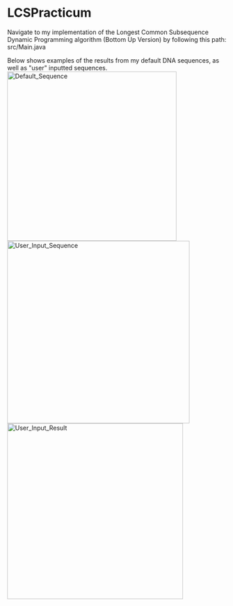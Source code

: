 # LCSPracticum
Navigate to my implementation of the Longest Common Subsequence Dynamic Programming algorithm (Bottom Up Version) by following this path:
src/Main.java

Below shows examples of the results from my default DNA sequences, as well as "user" inputted sequences. 
<img width="389" alt="Default_Sequence" src="https://github.com/StefYaegel/LCSPracticum/assets/107500032/ea359da0-86cd-4b87-86b3-6eae04a64cad">
<img width="419" alt="User_Input_Sequence" src="https://github.com/StefYaegel/LCSPracticum/assets/107500032/29fac19c-fe7e-4fdd-bdba-cd432fbfc500">
<img width="404" alt="User_Input_Result" src="https://github.com/StefYaegel/LCSPracticum/assets/107500032/ca6a6569-6d48-48ae-a145-f9540fdf047a">

